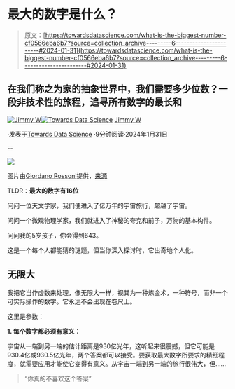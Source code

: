 # 最大的数字是什么？

> 原文：[https://towardsdatascience.com/what-is-the-biggest-number-cf0566eba6b7?source=collection_archive---------6-----------------------#2024-01-31](https://towardsdatascience.com/what-is-the-biggest-number-cf0566eba6b7?source=collection_archive---------6-----------------------#2024-01-31)

## 在我们称之为家的抽象世界中，我们需要多少位数？一段非技术性的旅程，追寻所有数字的最长和

[](https://medium.com/@JamesW1?source=post_page---byline--cf0566eba6b7--------------------------------)[![Jimmy W](../Images/2eaffb6f171b7d96886bc0b5c516aa17.png)](https://medium.com/@JamesW1?source=post_page---byline--cf0566eba6b7--------------------------------)[](https://towardsdatascience.com/?source=post_page---byline--cf0566eba6b7--------------------------------)[![Towards Data Science](../Images/a6ff2676ffcc0c7aad8aaf1d79379785.png)](https://towardsdatascience.com/?source=post_page---byline--cf0566eba6b7--------------------------------) [Jimmy W](https://medium.com/@JamesW1?source=post_page---byline--cf0566eba6b7--------------------------------)

·发表于[Towards Data Science](https://towardsdatascience.com/?source=post_page---byline--cf0566eba6b7--------------------------------) ·9分钟阅读·2024年1月31日

--

![](../Images/390253a43c7e2b8fa5b4a40239bb8145.png)

图片由[Giordano Rossoni](https://unsplash.com/@giordanorossoni?utm_content=creditCopyText&utm_medium=referral&utm_source=unsplash)提供，[来源](https://unsplash.com/photos/a-spiral-staircase-in-a-building-with-graffiti-on-it-czu8X_gfpP0?utm_content=creditCopyText&utm_medium=referral&utm_source=unsplash)

TLDR：**最大的数字有16位**

问问一位天文学家，我们便进入了亿万年的宇宙旅行，超越了宇宙。

问问一个微观物理学家，我们就进入了神秘的夸克和前子，万物的基本构件。

问问我的5岁孩子，你会得到643。

这是一个每个人都能猜的谜题，但当你深入探讨时，它出奇地个人化。

## 无限大

我把它当作虚数来处理，像无限大一样，视其为一种炼金术，一种符号，而非一个可实际操作的数字。它永远不会出现在卷尺上。

这里是参数：

**1\. 每个数字都必须有意义：**

宇宙从一端到另一端的估计距离是930亿光年，这听起来很震撼，但它可能是930.4亿或930.5亿光年，两个答案都可以接受。要获取最大数字所要求的精细程度，就需要应用才能使它变得有意义。从宇宙一端到另一端的旅行很伟大，但……

> “你真的不喜欢这个答案”
